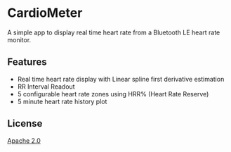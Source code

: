 # CardioMeter

A simple app to display real time heart rate from a Bluetooth LE heart rate monitor.

## Features

- Real time heart rate display with Linear spline first derivative estimation
- RR Interval Readout
- 5 configurable heart rate zones using HRR% (Heart Rate Reserve)
- 5 minute heart rate history plot


## License

[Apache 2.0](LICENSE)